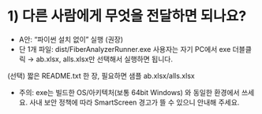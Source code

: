 # 1) 다른 사람에게 무엇을 전달하면 되나요?
- A안: “파이썬 설치 없이” 실행 (권장)
- 단 1개 파일: dist/FiberAnalyzerRunner.exe
사용자는 자기 PC에서 exe 더블클릭 → ab.xlsx, alls.xlsx만 선택해서 실행하면 됩니다.

(선택) 짧은 README.txt 한 장, 필요하면 샘플 ab.xlsx/alls.xlsx
- 주의: exe는 빌드한 OS/아키텍처(보통 64bit Windows) 와 동일한 환경에서 쓰세요. 사내 보안 정책에 따라 SmartScreen 경고가 뜰 수 있으니 안내해 주세요.
